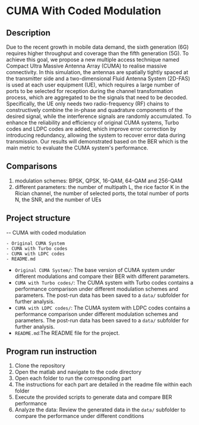 # CUMA With Coded Modulation

## Description
Due to the recent growth in mobile data demand, the sixth generation (6G) requires higher throughput and coverage than the fifth generation (5G). To achieve this goal, we propose a new multiple access technique named Compact Ultra Massive Antenna Array (CUMA) to realise massive connectivity. In this simulation, the antennas are spatially tightly spaced at the transmitter side and a two-dimensional Fluid Antenna System (2D-FAS) is used at each user equipment (UE), which requires a large number of ports to be selected for reception during the channel transformation process, which are aggregated to be the signals that need to be decoded. Specifically, the UE only needs two radio-frequency (RF) chains to constructively combine the in-phase and quadrature components of the desired signal, while the interference signals are randomly accumulated. To enhance the reliability and efficiency of original CUMA systems, Turbo codes and LDPC codes are added, which improve error correction by introducing redundancy, allowing the system to recover error data during transmission. Our results will demonstrated based on the BER which is the main metric to evaluate the CUMA system's performance. 

## Comparisons  
1. modulation schemes: BPSK, QPSK, 16-QAM, 64-QAM and 256-QAM
2. different parameters: the number of multipath L,  the rice factor K in the Rician channel, the number of selected ports, the total number of ports N, the SNR, and the number of UEs

## Project structure
-- CUMA with coded modulation
```
- Original CUMA System
- CUMA with Turbo codes
- CUMA with LDPC codes
- README.md
```
- `Original CUMA System/`: The base version of CUMA system under different modulations and compare their BER with different parameters.
- `CUMA with Turbo codes/`: The CUMA system with Turbo codes contains a performance comparison under different modulation schemes and parameters. The post-run data has been saved to a `data/` subfolder for further analysis.
- `CUMA with LDPC codes/`: The CUMA system with LDPC codes contains a performance comparison under different modulation schemes and parameters. The post-run data has been saved to a `data/` subfolder for further analysis.
- `README.md`:The README file for the project.

## Program run instruction
1. Clone the repository
2. Open the matlab and navigate to the code directory
3. Open each folder to run the corresponding part
4. The instructions for each part are detailed in the readme file within each folder
5. Execute the provided scripts to generate data and compare BER performance
6. Analyze the data: Review the generated data in the `data/` subfolder to compare the performance under different conditions
